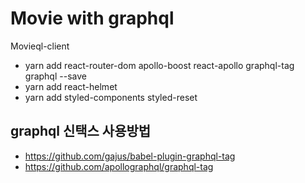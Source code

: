 # Movie with graphql

Movieql-client

- yarn add react-router-dom apollo-boost react-apollo graphql-tag graphql --save
- yarn add react-helmet
- yarn add styled-components styled-reset


## graphql 신택스 사용방법
- https://github.com/gajus/babel-plugin-graphql-tag
- https://github.com/apollographql/graphql-tag